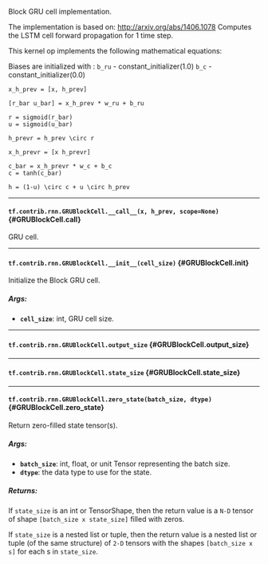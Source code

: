 Block GRU cell implementation.

The implementation is based on:  http://arxiv.org/abs/1406.1078
Computes the LSTM cell forward propagation for 1 time step.

This kernel op implements the following mathematical equations:

Biases are initialized with :
`b_ru` - constant_initializer(1.0)
`b_c` - constant_initializer(0.0)
```
x_h_prev = [x, h_prev]

[r_bar u_bar] = x_h_prev * w_ru + b_ru

r = sigmoid(r_bar)
u = sigmoid(u_bar)

h_prevr = h_prev \circ r

x_h_prevr = [x h_prevr]

c_bar = x_h_prevr * w_c + b_c
c = tanh(c_bar)

h = (1-u) \circ c + u \circ h_prev
```
- - -

#### `tf.contrib.rnn.GRUBlockCell.__call__(x, h_prev, scope=None)` {#GRUBlockCell.__call__}

GRU cell.


- - -

#### `tf.contrib.rnn.GRUBlockCell.__init__(cell_size)` {#GRUBlockCell.__init__}

Initialize the Block GRU cell.

##### Args:


*  <b>`cell_size`</b>: int, GRU cell size.


- - -

#### `tf.contrib.rnn.GRUBlockCell.output_size` {#GRUBlockCell.output_size}




- - -

#### `tf.contrib.rnn.GRUBlockCell.state_size` {#GRUBlockCell.state_size}




- - -

#### `tf.contrib.rnn.GRUBlockCell.zero_state(batch_size, dtype)` {#GRUBlockCell.zero_state}

Return zero-filled state tensor(s).

##### Args:


*  <b>`batch_size`</b>: int, float, or unit Tensor representing the batch size.
*  <b>`dtype`</b>: the data type to use for the state.

##### Returns:

  If `state_size` is an int or TensorShape, then the return value is a
  `N-D` tensor of shape `[batch_size x state_size]` filled with zeros.

  If `state_size` is a nested list or tuple, then the return value is
  a nested list or tuple (of the same structure) of `2-D` tensors with
the shapes `[batch_size x s]` for each s in `state_size`.


